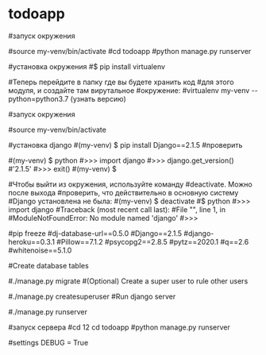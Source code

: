# todoapp
#запуск окружения

#source my-venv/bin/activate
#cd todoapp
#python manage.py runserver


#установка окружения
#$ pip install virtualenv

#Теперь перейдите в папку где вы будете хранить код
#для этого модуля, и создайте там вирутальное
#окружение:
#virtualenv my-venv --python=python3.7 (узнать версию)

#запуск окружения

#source my-venv/bin/activate



#установка django
#(my-venv) $ pip install Django==2.1.5
#проверить

#(my-venv) $ python
#>>> import django
#>>> django.get_version()
#'2.1.5'
#>>> exit()
#(my-venv) $

#Чтобы выйти из окружения, используйте команду
#deactivate. Можно после выхода
#проверить, что действительно в основную систему
#Django установлена не была:
#(my-venv) $ deactivate
#$ python
#>>> import django
#Traceback (most recent call last):
#File "<stdin>", line 1, in <module>
#ModuleNotFoundError: No module named 'django'
#>>>


#pip freeze
#dj-database-url==0.5.0
#Django==2.1.5
#django-heroku==0.3.1
#Pillow==7.1.2
#psycopg2==2.8.5
#pytz==2020.1
#q==2.6
#whitenoise==5.1.0


#Create database tables

#./manage.py migrate
#(Optional) Create a super user to rule other users

#./manage.py createsuperuser
#Run django server

#./manage.py runserver


#запуск сервера
#cd 12 cd todoapp
#python manage.py runserver

#settings DEBUG = True
